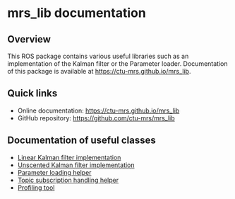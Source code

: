# mrs_lib documentation

## Overview

This ROS package contains various useful libraries such as an implementation of the Kalman filter or the Parameter loader.
Documentation of this package is available at https://ctu-mrs.github.io/mrs_lib.

## Quick links

* Online documentation: <a href="https://ctu-mrs.github.io/mrs_lib" target="_blank">https://ctu-mrs.github.io/mrs_lib</a>
* GitHub repository: <a href="https://github.com/ctu-mrs/mrs_lib" target="_blank">https://github.com/ctu-mrs/mrs_lib</a>

## Documentation of useful classes

* [Linear Kalman filter implementation](https://ctu-mrs.github.io/mrs_lib/classmrs__lib_1_1LKF.html)
* [Unscented Kalman filter implementation](https://ctu-mrs.github.io/mrs_lib/classmrs__lib_1_1UKF.html)
* [Parameter loading helper](https://ctu-mrs.github.io/mrs_lib/classmrs__lib_1_1ParamLoader.html)
* [Topic subscription handling helper](https://ctu-mrs.github.io/mrs_lib/classmrs__lib_1_1SubscribeMgr.html)
* [Profiling tool](https://ctu-mrs.github.io/mrs_lib/classmrs__lib_1_1Profiler.html)
